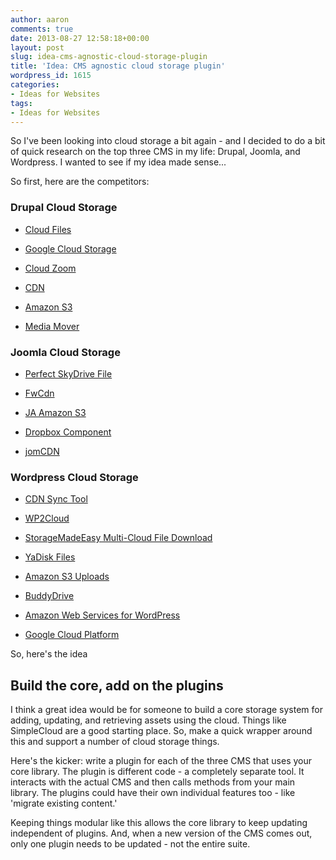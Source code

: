 ```yaml
---
author: aaron
comments: true
date: 2013-08-27 12:58:18+00:00
layout: post
slug: idea-cms-agnostic-cloud-storage-plugin
title: 'Idea: CMS agnostic cloud storage plugin'
wordpress_id: 1615
categories:
- Ideas for Websites
tags:
- Ideas for Websites
---
```


So I've been looking into cloud storage a bit again - and I decided to do a bit of quick research on the top three CMS in my life: Drupal, Joomla, and Wordpress.  I wanted to see if my idea made sense...

So first, here are the competitors:



### Drupal Cloud Storage






  * [Cloud Files](https://drupal.org/project/cloud_files)


  * [Google Cloud Storage](https://drupal.org/project/google_cloud_storage)


  * [Cloud Zoom](https://drupal.org/project/cloud_zoom)


  * [CDN](https://drupal.org/project/cdn)


  * [Amazon S3](https://drupal.org/project/AmazonS3)


  * [Media Mover](https://drupal.org/project/media_mover)





### Joomla Cloud Storage






  * [Perfect SkyDrive File](http://extensions.joomla.org/extensions/directory-a-documentation/cloud-storage/23933)


  * [FwCdn](http://extensions.joomla.org/extensions/core-enhancements/performance/content-networking/19489)


  * [JA Amazon S3](http://extensions.joomla.org/extensions/core-enhancements/performance/content-networking/14353)


  * [Dropbox Component](http://extensions.joomla.org/extensions/directory-a-documentation/cloud-storage/8712)


  * [jomCDN](http://extensions.joomla.org/extensions/core-enhancements/performance/content-networking/14395)





### Wordpress Cloud Storage






  * [CDN Sync Tool](http://wordpress.org/plugins/cdn-sync-tool/)


  * [WP2Cloud](http://wordpress.org/plugins/wp2cloud-wordpress-to-cloud/)


  * [StorageMadeEasy Multi-Cloud File Download](http://wordpress.org/plugins/multi-cloud-file-download/)


  * [YaDisk Files](http://wordpress.org/plugins/wp-yadisk-files/)


  * [Amazon S3 Uploads](http://wordpress.org/plugins/amazon-s3-uploads/)


  * [BuddyDrive](http://wordpress.org/plugins/buddydrives3/)


  * [Amazon Web Services for WordPress](http://wordpress.org/plugins/aws-for-wp/)


  * [Google Cloud Platform](https://github.com/GoogleCloudPlatform/appengine-wordpress-plugin)



So, here's the idea



## Build the core, add on the plugins



I think a great idea would be for someone to build a core storage system for adding, updating, and retrieving assets using the cloud.  Things like SimpleCloud are a good starting place.  So, make a quick wrapper around this and support a number of cloud storage things.

Here's the kicker: write a plugin for each of the three CMS that uses your core library.  The plugin is different code - a completely separate tool.  It interacts with the actual CMS and then calls methods from your main library.  The plugins could have their own individual features too - like 'migrate existing content.'  

Keeping things modular like this allows the core library to keep updating independent of plugins.  And, when a new version of the CMS comes out, only one plugin needs to be updated  - not the entire suite.
